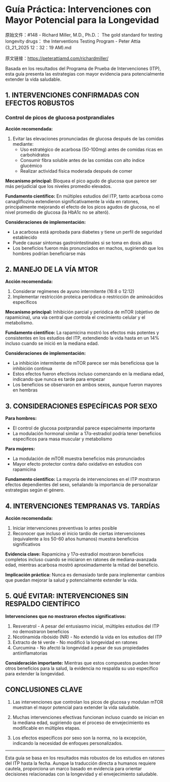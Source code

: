 # Guía Práctica: Intervenciones con Mayor Potencial para la Longevidad

原始文件：#148 - Richard Miller, M.D., Ph.D.： The gold standard for testing longevity drugs： the Interventions Testing Program - Peter Attia (3_21_2025 12：32：19 AM).md

原文链接：https://peterattiamd.com/richardmiller/

Basada en los resultados del Programa de Prueba de Intervenciones (ITP), esta guía presenta las estrategias con mayor evidencia para potencialmente extender la vida saludable.

## 1. INTERVENCIONES CONFIRMADAS CON EFECTOS ROBUSTOS

### Control de picos de glucosa postprandiales

**Acción recomendada:**
1. Evitar las elevaciones pronunciadas de glucosa después de las comidas mediante:
   - Uso estratégico de acarbosa (50-100mg) antes de comidas ricas en carbohidratos
   - Consumir fibra soluble antes de las comidas con alto índice glucémico
   - Realizar actividad física moderada después de comer

**Mecanismo principal:** Bloquea el pico agudo de glucosa que parece ser más perjudicial que los niveles promedio elevados.

**Fundamento científico:** En múltiples estudios del ITP, tanto acarbosa como canagliflozina extendieron significativamente la vida en ratones, principalmente mejorando el efecto de los picos agudos de glucosa, no el nivel promedio de glucosa (la HbA1c no se alteró).

**Consideraciones de implementación:**
- La acarbosa está aprobada para diabetes y tiene un perfil de seguridad establecido
- Puede causar síntomas gastrointestinales si se toma en dosis altas
- Los beneficios fueron más pronunciados en machos, sugiriendo que los hombres podrían beneficiarse más

## 2. MANEJO DE LA VÍA MTOR

**Acción recomendada:**
1. Considerar regímenes de ayuno intermitente (16:8 o 12:12)
2. Implementar restricción proteica periódica o restricción de aminoácidos específicos

**Mecanismo principal:** Inhibición parcial y periódica de mTOR (objetivo de rapamicina), una vía central que controla el crecimiento celular y el metabolismo.

**Fundamento científico:** La rapamicina mostró los efectos más potentes y consistentes en los estudios del ITP, extendiendo la vida hasta en un 14% incluso cuando se inició en la mediana edad.

**Consideraciones de implementación:**
- La inhibición intermitente de mTOR parece ser más beneficiosa que la inhibición continua
- Estos efectos fueron efectivos incluso comenzando en la mediana edad, indicando que nunca es tarde para empezar
- Los beneficios se observaron en ambos sexos, aunque fueron mayores en hembras

## 3. CONSIDERACIONES ESPECÍFICAS POR SEXO

**Para hombres:**
- El control de glucosa postprandial parece especialmente importante
- La modulación hormonal similar a 17α-estradiol podría tener beneficios específicos para masa muscular y metabolismo

**Para mujeres:**
- La modulación de mTOR muestra beneficios más pronunciados
- Mayor efecto protector contra daño oxidativo en estudios con rapamicina

**Fundamento científico:** La mayoría de intervenciones en el ITP mostraron efectos dependientes del sexo, señalando la importancia de personalizar estrategias según el género.

## 4. INTERVENCIONES TEMPRANAS VS. TARDÍAS

**Acción recomendada:**
1. Iniciar intervenciones preventivas lo antes posible
2. Reconocer que incluso el inicio tardío de ciertas intervenciones (equivalente a los 50-60 años humanos) muestra beneficios significativos

**Evidencia clave:** Rapamicina y 17α-estradiol mostraron beneficios completos incluso cuando se iniciaron en ratones de mediana-avanzada edad, mientras acarbosa mostró aproximadamente la mitad del beneficio.

**Implicación práctica:** Nunca es demasiado tarde para implementar cambios que puedan mejorar la salud y potencialmente extender la vida.

## 5. QUÉ EVITAR: INTERVENCIONES SIN RESPALDO CIENTÍFICO

**Intervenciones que no mostraron efectos significativos:**
1. Resveratrol - A pesar del entusiasmo inicial, múltiples estudios del ITP no demostraron beneficios
2. Nicotinamida ribósido (NR) - No extendió la vida en los estudios del ITP
3. Extracto de té verde - No modificó la longevidad en ratones
4. Curcumina - No afectó la longevidad a pesar de sus propiedades antiinflamatorias

**Consideración importante:** Mientras que estos compuestos pueden tener otros beneficios para la salud, la evidencia no respalda su uso específico para extender la longevidad.

## CONCLUSIONES CLAVE

1. Las intervenciones que controlan los picos de glucosa y modulan mTOR muestran el mayor potencial para extender la vida saludable.

2. Muchas intervenciones efectivas funcionan incluso cuando se inician en la mediana edad, sugiriendo que el proceso de envejecimiento es modificable en múltiples etapas.

3. Los efectos específicos por sexo son la norma, no la excepción, indicando la necesidad de enfoques personalizados.

---

Esta guía se basa en los resultados más robustos de los estudios en ratones del ITP hasta la fecha. Aunque la traducción directa a humanos requiere cautela, proporciona un marco basado en evidencia para orientar decisiones relacionadas con la longevidad y el envejecimiento saludable.